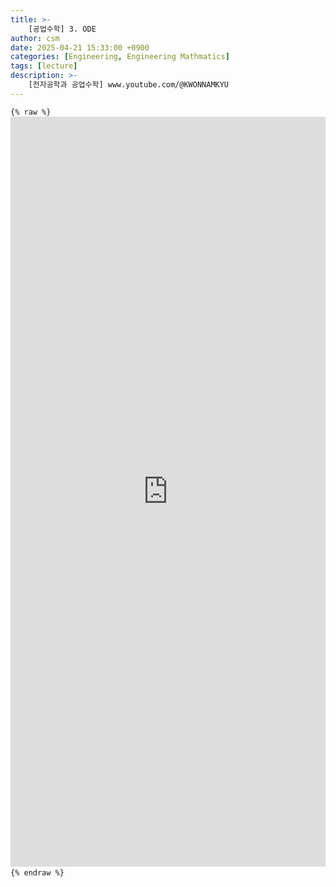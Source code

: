 ```yaml
---
title: >-
    [공업수학] 3. ODE
author: csm
date: 2025-04-21 15:33:00 +0900
categories: [Engineering, Engineering Mathmatics]
tags: [lecture]
description: >-
    [전자공학과 공업수학] www.youtube.com/@KWONNAMKYU
---
```


<pre><code>{% raw %} <iframe src="https://docs.google.com/gview?url=https://choisunmi00.github.io/assets/pdf/Engineering_Mathmatics_3.pdf&embedded=true" style="width:100%; height:1200px;" frameborder="0"> </iframe> {% endraw %}</code></pre>
